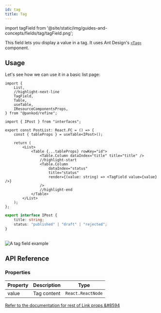 ```yaml
---
id: tag
title: Tag
---
```


import tagField from '@site/static/img/guides-and-concepts/fields/tag/tagField.png';

This field lets you display a value in a tag. It uses Ant Design's [`<Tag>`](https://ant.design/components/tag/) component.

## Usage

Let's see how we can use it in a basic list page:

```tsx title="pages/posts/list.tsx"
import {
    List,
    //highlight-next-line
    TagField,
    Table,
    useTable,
    IResourceComponentsProps,
} from "@pankod/refine";

import { IPost } from "interfaces";

export const PostList: React.FC = () => {
    const { tableProps } = useTable<IPost>();

    return (
        <List>
            <Table {...tableProps} rowKey="id">
                <Table.Column dataIndex="title" title="title" />
                //highlight-start
                <Table.Column
                    dataIndex="status"
                    title="status"
                    render={(value: string) => <TagField value={value} />}
                />
                //highlight-end
            </Table>
        </List>
    );
};
```

```ts title="interfaces/index.d.ts"
export interface IPost {
    title: string;
    status: "published" | "draft" | "rejected";
}
```

<br/>
<div>
    <img src={tagField} alt="A tag field example"/>
</div>

## API Reference

### Properties

| Property | Description | Type              |
| -------- | ----------- | ----------------- |
| value    | Tag content | `React.ReactNode` |

[Refer to the documentation for rest of Link props &#8594](https://ant.design/components/tag/#API)

